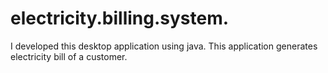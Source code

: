 # electricity.billing.system.
I developed this desktop application using java. This application generates electricity bill of a customer.
